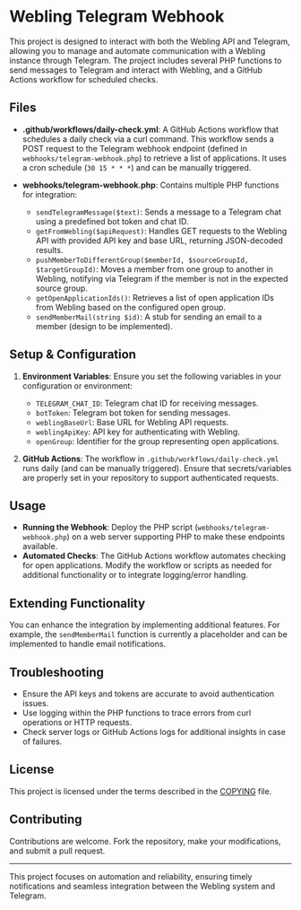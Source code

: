 # Webling Telegram Webhook

This project is designed to interact with both the Webling API and Telegram, allowing you to manage and automate communication with a Webling instance through Telegram. The project includes several PHP functions to send messages to Telegram and interact with Webling, and a GitHub Actions workflow for scheduled checks.

## Files

- **.github/workflows/daily-check.yml**: A GitHub Actions workflow that schedules a daily check via a curl command. This workflow sends a POST request to the Telegram webhook endpoint (defined in `webhooks/telegram-webhook.php`) to retrieve a list of applications. It uses a cron schedule (`30 15 * * *`) and can be manually triggered.

- **webhooks/telegram-webhook.php**: Contains multiple PHP functions for integration:
  - `sendTelegramMessage($text)`: Sends a message to a Telegram chat using a predefined bot token and chat ID.
  - `getFromWebling($apiRequest)`: Handles GET requests to the Webling API with provided API key and base URL, returning JSON-decoded results.
  - `pushMemberToDifferentGroup($memberId, $sourceGroupId, $targetGroupId)`: Moves a member from one group to another in Webling, notifying via Telegram if the member is not in the expected source group.
  - `getOpenApplicationIds()`: Retrieves a list of open application IDs from Webling based on the configured open group.
  - `sendMemberMail(string $id)`: A stub for sending an email to a member (design to be implemented).

## Setup & Configuration

1. **Environment Variables**: Ensure you set the following variables in your configuration or environment:
   - `TELEGRAM_CHAT_ID`: Telegram chat ID for receiving messages.
   - `botToken`: Telegram bot token for sending messages.
   - `weblingBaseUrl`: Base URL for Webling API requests.
   - `weblingApiKey`: API key for authenticating with Webling.
   - `openGroup`: Identifier for the group representing open applications.

2. **GitHub Actions**: The workflow in `.github/workflows/daily-check.yml` runs daily (and can be manually triggered). Ensure that secrets/variables are properly set in your repository to support authenticated requests.

## Usage

- **Running the Webhook**: Deploy the PHP script (`webhooks/telegram-webhook.php`) on a web server supporting PHP to make these endpoints available.
- **Automated Checks**: The GitHub Actions workflow automates checking for open applications. Modify the workflow or scripts as needed for additional functionality or to integrate logging/error handling.

## Extending Functionality

You can enhance the integration by implementing additional features. For example, the `sendMemberMail` function is currently a placeholder and can be implemented to handle email notifications.

## Troubleshooting

- Ensure the API keys and tokens are accurate to avoid authentication issues.
- Use logging within the PHP functions to trace errors from curl operations or HTTP requests.
- Check server logs or GitHub Actions logs for additional insights in case of failures.

## License

This project is licensed under the terms described in the [COPYING](COPYING) file.
## Contributing

Contributions are welcome. Fork the repository, make your modifications, and submit a pull request.

---

This project focuses on automation and reliability, ensuring timely notifications and seamless integration between the Webling system and Telegram.
